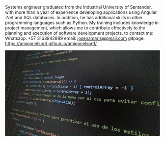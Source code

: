 Systems engineer graduated from the Industrial University of Santander, with more than a year of experience developing applications using Angular, .Net and SQL databases. In addition, he has additional skills in other programming languages such as Python. My training includes knowledge in project management, which allows me to contribute effectively to the planning and execution of software development projects.
to contact me:
Whatsapp: +57 3163942889
email: josenamaris@gmail.com
gitpage: https://amigonelson1.github.io/amigonelson1/

![Image text](https://github.com/amigonelson1/amigonelson1/blob/master/src/images/codigovsc.webp)

